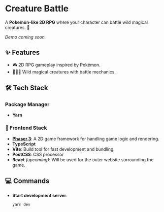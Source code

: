 # Creature Battle

A **Pokemon-like 2D RPG** where your character can battle wild magical creatures. 🐉

_Demo coming soon._

## ✨ Features

- 🎮 2D RPG gameplay inspired by Pokémon.
- 🧙🏿‍♀️ Wild magical creatures with battle mechanics.

## 🛠️ Tech Stack

### Package Manager

- **Yarn**

### 🎨 Frontend Stack

- **[Phaser 3](https://github.com/photonstorm/phaser)**: A 2D game framework for handling game logic and rendering.
- **TypeScript**
- **Vite**: Build tool for fast development and bundling.
- **PostCSS**: CSS processor
- **React** _(upcoming)_: Will be used for the outer website surrounding the game.

## 💻 Commands

- **Start development server**:
  ```bash
  yarn dev
  ```
